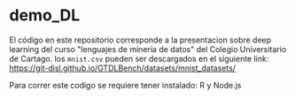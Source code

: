 # demo_DL

El código en este repositorio corresponde a la presentacion sobre deep learning del curso "lenguajes de mineria de datos" del Colegio Universitario de Cartago.
los `mnist.csv` pueden ser descargados en el siguiente link:
https://git-disl.github.io/GTDLBench/datasets/mnist_datasets/


Para correr este codigo se requiere tener instalado:
R y Node.js
